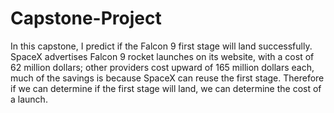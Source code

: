 # Capstone-Project
In this capstone, I predict if the Falcon 9 first stage will land successfully. SpaceX advertises Falcon 9 rocket launches on its website, with a cost of 62 million dollars; other providers cost upward of 165 million dollars each, much of the savings is because SpaceX can reuse the first stage. Therefore if we can determine if the first stage will land, we can determine the cost of a launch.
